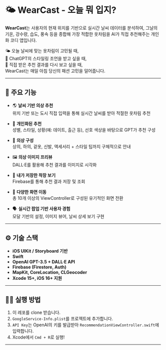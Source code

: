 # 🌤️ WearCast - 오늘 뭐 입지?

**WearCast**는 사용자의 현재 위치를 기반으로 실시간 날씨 데이터를 분석하여, 그날의 기온, 강수량, 습도, 풍속 등을 종합해 가장 적합한 옷차림을 AI가 직접 추천해주는 개인화 코디 앱입니다.

🌤️ 오늘 날씨에 맞는 옷차림이 고민될 때, </br>
🧠 ChatGPT의 스타일링 조언을 받고 싶을 때, </br>
📸 직접 받은 추천 결과를 다시 보고 싶을 때, </br>
WearCast는 매일 아침 당신의 패션 고민을 덜어줍니다.

---

## 📱 주요 기능

- 🌎 **날씨 기반 의상 추천**  
  위치 기반 또는 도시 직접 입력을 통해 실시간 날씨를 받아 적절한 옷차림 추천

- 🎨 **개인화된 추천**  
  성별, 스타일, 상황(예: 데이트, 출근 등), 선호 색상을 바탕으로 GPT가 추천 구성

- 🧥 **의상 구성**  
  상의, 하의, 겉옷, 신발, 액세서리 + 스타일 팁까지 구체적으로 안내

- 🖼️ **의상 이미지 프리뷰**  
  DALL·E를 활용해 추천 결과를 이미지로 시각화

- 🔖 **내가 저장한 착장 보기**  
  Firebase를 통해 추천 결과 저장 및 조회

- 🧭 **다양한 화면 이동**  
  총 10개 이상의 ViewController로 구성된 유기적인 화면 전환

- 🗣️ **실시간 팝업 기반 사용자 경험**  
  모달 기반의 설정, 이미지 뷰어, 날씨 상세 보기 구현

---

## ⚙️ 기술 스택

- **iOS UIKit / Storyboard 기반**
- **Swift**
- **OpenAI GPT-3.5 + DALL·E API**
- **Firebase (Firestore, Auth)**
- **MapKit, CoreLocation, CLGeocoder**
- **Xcode 15+, iOS 16+ 지원**

---

## 🏃‍♀️ 실행 방법

1. 이 레포를 clone 받습니다.
2. `GoogleService-Info.plist`를 프로젝트에 추가합니다.
3. `API Key`는 OpenAI의 키를 발급받아 `RecommendationViewController.swift`에 입력합니다.
4. Xcode에서 `Cmd + R`로 실행!

---
